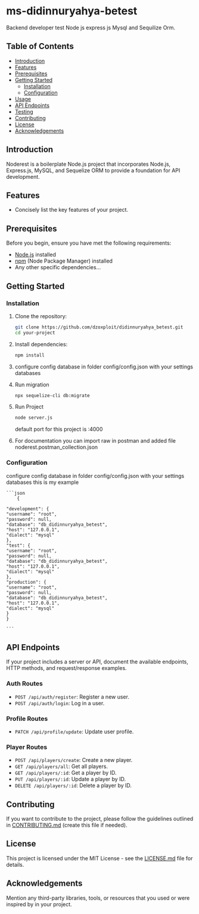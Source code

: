 # ms-didinnuryahya-betest

Backend developer test Node js express js Mysql and Sequilize Orm.

## Table of Contents

- [Introduction](#introduction)
- [Features](#features)
- [Prerequisites](#prerequisites)
- [Getting Started](#getting-started)
  - [Installation](#installation)
  - [Configuration](#configuration)
- [Usage](#usage)
- [API Endpoints](#api-endpoints)
- [Testing](#testing)
- [Contributing](#contributing)
- [License](#license)
- [Acknowledgements](#acknowledgements)

## Introduction

Noderest is a boilerplate Node.js project that incorporates Node.js, Express.js, MySQL, and Sequelize ORM to provide a foundation for API development.

## Features

- Concisely list the key features of your project.

## Prerequisites

Before you begin, ensure you have met the following requirements:

- [Node.js](https://nodejs.org/) installed
- [npm](https://www.npmjs.com/) (Node Package Manager) installed
- Any other specific dependencies...

## Getting Started

### Installation

1. Clone the repository:

   ```bash
   git clone https://github.com/dzoxploit/didinnuryahya_betest.git
   cd your-project
   ```

2. Install dependencies:

   ```bash
   npm install
   ```

3. configure config database in folder config/config.json with your settings databases

4. Run migration

   ```bash
   npx sequelize-cli db:migrate
   ```

5. Run Project

   ```bash
   node server.js
   ```

   default port for this project is :4000

6. For documentation you can import raw in postman and added file noderest.postman_collection.json

### Configuration

configure config database in folder config/config.json with your settings databases this is my example

    ```json
        {

    "development": {
    "username": "root",
    "password": null,
    "database": "db_didinnuryahya_betest",
    "host": "127.0.0.1",
    "dialect": "mysql"
    },
    "test": {
    "username": "root",
    "password": null,
    "database": "db_didinnuryahya_betest",
    "host": "127.0.0.1",
    "dialect": "mysql"
    },
    "production": {
    "username": "root",
    "password": null,
    "database": "db_didinnuryahya_betest",
    "host": "127.0.0.1",
    "dialect": "mysql"
    }
    }

    ```

## API Endpoints

If your project includes a server or API, document the available endpoints, HTTP methods, and request/response examples.

### Auth Routes

- `POST /api/auth/register`: Register a new user.
- `POST /api/auth/login`: Log in a user.

### Profile Routes

- `PATCH /api/profile/update`: Update user profile.

### Player Routes

- `POST /api/players/create`: Create a new player.
- `GET /api/players/all`: Get all players.
- `GET /api/players/:id`: Get a player by ID.
- `PUT /api/players/:id`: Update a player by ID.
- `DELETE /api/players/:id`: Delete a player by ID.

## Contributing

If you want to contribute to the project, please follow the guidelines outlined in [CONTRIBUTING.md](CONTRIBUTING.md) (create this file if needed).

## License

This project is licensed under the MIT License - see the [LICENSE.md](LICENSE.md) file for details.

## Acknowledgements

Mention any third-party libraries, tools, or resources that you used or were inspired by in your project.
